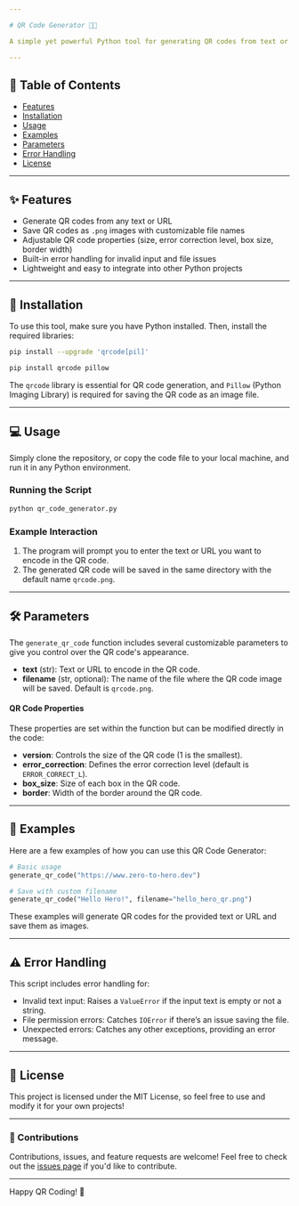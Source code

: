 ```yaml
---

# QR Code Generator 📱🎉

A simple yet powerful Python tool for generating QR codes from text or URLs! This QR Code Generator is perfect for anyone who wants to quickly create and save QR codes for their projects, websites, or social media profiles. With easy-to-use parameters and robust error handling, this tool is beginner-friendly yet highly effective.

---
```


## 📝 Table of Contents
- [Features](#features)
- [Installation](#installation)
- [Usage](#usage)
- [Examples](#examples)
- [Parameters](#parameters)
- [Error Handling](#error-handling)
- [License](#license)

---

## ✨ Features
- Generate QR codes from any text or URL
- Save QR codes as `.png` images with customizable file names
- Adjustable QR code properties (size, error correction level, box size, border width)
- Built-in error handling for invalid input and file issues
- Lightweight and easy to integrate into other Python projects

---

## 🚀 Installation

To use this tool, make sure you have Python installed. Then, install the required libraries:

```bash
pip install --upgrade 'qrcode[pil]'

pip install qrcode pillow
```

The `qrcode` library is essential for QR code generation, and `Pillow` (Python Imaging Library) is required for saving the QR code as an image file.

---

## 💻 Usage

Simply clone the repository, or copy the code file to your local machine, and run it in any Python environment.

### Running the Script
```bash
python qr_code_generator.py
```

### Example Interaction

1. The program will prompt you to enter the text or URL you want to encode in the QR code.
2. The generated QR code will be saved in the same directory with the default name `qrcode.png`.

---

## 🛠 Parameters

The `generate_qr_code` function includes several customizable parameters to give you control over the QR code's appearance.

- **text** (str): Text or URL to encode in the QR code.
- **filename** (str, optional): The name of the file where the QR code image will be saved. Default is `qrcode.png`.

#### QR Code Properties
These properties are set within the function but can be modified directly in the code:
- **version**: Controls the size of the QR code (1 is the smallest).
- **error_correction**: Defines the error correction level (default is `ERROR_CORRECT_L`).
- **box_size**: Size of each box in the QR code.
- **border**: Width of the border around the QR code.

---

## 🧩 Examples

Here are a few examples of how you can use this QR Code Generator:

```python
# Basic usage
generate_qr_code("https://www.zero-to-hero.dev")

# Save with custom filename
generate_qr_code("Hello Hero!", filename="hello_hero_qr.png")
```

These examples will generate QR codes for the provided text or URL and save them as images.

---

## ⚠️ Error Handling

This script includes error handling for:
- Invalid text input: Raises a `ValueError` if the input text is empty or not a string.
- File permission errors: Catches `IOError` if there’s an issue saving the file.
- Unexpected errors: Catches any other exceptions, providing an error message.

---

## 📄 License
This project is licensed under the MIT License, so feel free to use and modify it for your own projects!

---

### 🤝 Contributions
Contributions, issues, and feature requests are welcome! Feel free to check out the [issues page](https://github.com/your-username/qr-code-generator/issues) if you'd like to contribute.

---

Happy QR Coding! 🎉

